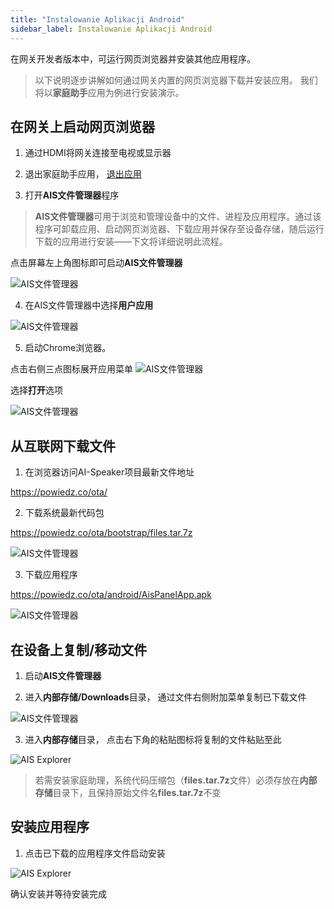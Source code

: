 ```yaml
---
title: "Instalowanie Aplikacji Android"
sidebar_label: Instalowanie Aplikacji Android
---
```


在网关开发者版本中，可运行网页浏览器并安装其他应用程序。

> 以下说明逐步讲解如何通过网关内置的网页浏览器下载并安装应用。
我们将以**家庭助手**应用为例进行安装演示。

## 在网关上启动网页浏览器

1. 通过HDMI将网关连接至电视或显示器

2. 退出家庭助手应用，
[退出应用](/docs/ais_bramka_settings#ustawienia-aplikacji-asystent-domowy)

3. 打开**AIS文件管理器**程序

> **AIS文件管理器**可用于浏览和管理设备中的文件、进程及应用程序。通过该程序可卸载应用、启动网页浏览器、下载应用并保存至设备存储，随后运行下载的应用进行安装——下文将详细说明此流程。

点击屏幕左上角图标即可启动**AIS文件管理器**

![AIS文件管理器](/img/en/bramka/other_programs_1.png)

4. 在AIS文件管理器中选择**用户应用**

![AIS文件管理器](/img/en/bramka/other_programs_2.png)

5. 启动Chrome浏览器。

点击右侧三点图标展开应用菜单
![AIS文件管理器](/img/en/bramka/other_programs_3.png)

选择**打开**选项

![AIS文件管理器](/img/en/bramka/other_programs_4.png)

## 从互联网下载文件

1. 在浏览器访问AI-Speaker项目最新文件地址

https://powiedz.co/ota/

2. 下载系统最新代码包

https://powiedz.co/ota/bootstrap/files.tar.7z

![AIS文件管理器](/img/en/bramka/other_programs_5.png)

3. 下载应用程序

https://powiedz.co/ota/android/AisPanelApp.apk

![AIS文件管理器](/img/en/bramka/other_programs_6.png)

## 在设备上复制/移动文件

1. 启动**AIS文件管理器**

2. 进入**内部存储/Downloads**目录，
通过文件右侧附加菜单复制已下载文件

![AIS文件管理器](/img/en/bramka/other_programs_7.png)

3. 进入**内部存储**目录，
点击右下角的粘贴图标将复制的文件粘贴至此

![AIS Explorer](/img/en/bramka/other_programs_8.png)

> 若需安装家庭助理，系统代码压缩包（**files.tar.7z**文件）必须存放在**内部存储**目录下，且保持原始文件名**files.tar.7z**不变

## 安装应用程序

1. 点击已下载的应用程序文件启动安装

![AIS Explorer](/img/en/bramka/other_programs_9.png)

确认安装并等待安装完成